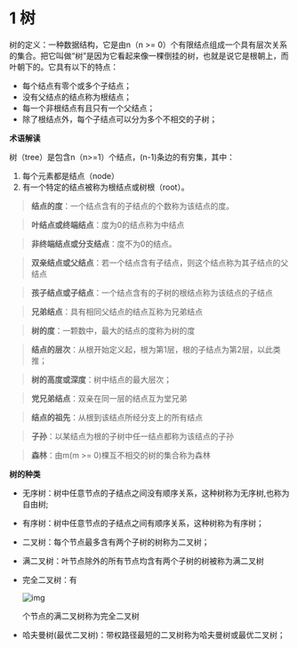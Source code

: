 # 1 树

树的定义：一种数据结构，它是由n（n >= 0）个有限结点组成一个具有层次关系的集合。把它叫做“树”是因为它看起来像一棵倒挂的树，也就是说它是根朝上，而叶朝下的。它具有以下的特点：

- 每个结点有零个或多个子结点；
- 没有父结点的结点称为根结点；
- 每一个非根结点有且只有一个父结点；
- 除了根结点外，每个子结点可以分为多个不相交的子树；

**术语解读**

树（tree）是包含n（n>=1）个结点，(n-1)条边的有穷集，其中：

1.  每个元素都是结点（node）
2. 有一个特定的结点被称为根结点或树根（root）。

> **结点的度**：一个结点含有的子结点的个数称为该结点的度。

> **叶结点或终端结点**：度为0的结点称为中结点

> **非终端结点或分支结点**：度不为0的结点。

> **双亲结点或父结点**：若一个结点含有子结点，则这个结点称为其子结点的父结点

> **孩子结点或子结点**：一个结点含有的子树的根结点称为该结点的子结点

> **兄弟结点**：具有相同父结点的结点互称为兄弟结点

> **树的度**：一颗数中，最大的结点的度称为树的度

> **结点的层次**：从根开始定义起，根为第1层，根的子结点为第2层，以此类推；

> **树的高度或深度**：树中结点的最大层次；

> **党兄弟结点**：双亲在同一层的结点互为堂兄弟

> **结点的祖先**：从根到该结点所经分支上的所有结点

> **子孙**：以某结点为根的子树中任一结点都称为该结点的子孙

> **森林**：由m(m >= 0)棵互不相交的树的集合称为森林

**树的种类**

- 无序树：树中任意节点的子结点之间没有顺序关系，这种树称为无序树,也称为自由树;

- 有序树：树中任意节点的子结点之间有顺序关系，这种树称为有序树；

- 二叉树：每个节点最多含有两个子树的树称为二叉树；

- 满二叉树：叶节点除外的所有节点均含有两个子树的树被称为满二叉树

- 完全二叉树：有

  ![img](https://bkimg.cdn.bcebos.com/formula/94854d05669c053a705656ef4fe3c2d7.svg)

  个节点的满二叉树称为完全二叉树

- 哈夫曼树(最优二叉树)：带权路径最短的二叉树称为哈夫曼树或最优二叉树；